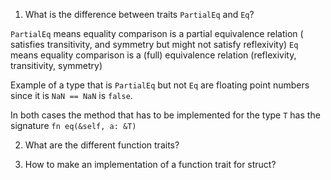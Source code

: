 
1. What is the difference between traits `PartialEq` and `Eq`?

`PartialEq` means equality comparison is a partial equivalence relation (
    satisfies transitivity, and symmetry but might not satisfy reflexivity)
`Eq` means equality comparison is a (full) equivalence relation (reflexivity, transitivity, symmetry)

Example of a type that is `PartialEq` but not `Eq` are floating point numbers since it is `NaN == NaN` is `false`.

In both cases the method that has to be implemented for the type `T` has the signature `fn eq(&self, a: &T)`


2. What are the different function traits?

3. How to make an implementation of a function trait for struct?
